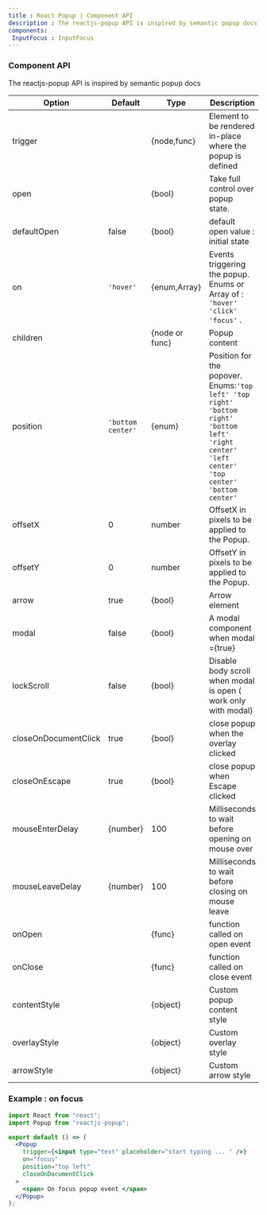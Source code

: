 ```yaml
---
title : React Popup | Component API
description : The reactjs-popup API is inspired by semantic popup docs
components:
 InputFocus : InputFocus
---
```


### Component API

The reactjs-popup API is inspired by semantic popup docs

| Option               | Default           | Type           | Description                                                                                                                                            |
| -------------------- | ----------------- | -------------- | ------------------------------------------------------------------------------------------------------------------------------------------------------ |
| trigger              |                   | {node,func}    | Element to be rendered in-place where the popup is defined                                                                                             |
| open                 |                   | {bool}         | Take full control over popup state.                                                                                                                    |
| defaultOpen          | false             | {bool}         | default open value : initial state                                                                                                                     |
| on                   | `'hover'`         | {enum,Array}   | Events triggering the popup. Enums or Array of : `'hover' 'click' 'focus'` .                                                                           |
| children             |                   | {node or func} | Popup content                                                                                                                                          |
| position             | `'bottom center'` | {enum}         | Position for the popover. <br /> Enums:`'top left' 'top right' 'bottom right' 'bottom left' 'right center' 'left center' 'top center' 'bottom center'` |
| offsetX              | 0                 | number         | OffsetX in pixels to be applied to the Popup.                                                                                                          |
| offsetY              | 0                 | number         | OffsetY in pixels to be applied to the Popup.                                                                                                          |
| arrow                | true              | {bool}         | Arrow element                                                                                                                                          |
| modal                | false             | {bool}         | A modal component when modal ={true}                                                                                                                   |
| lockScroll           | false             | {bool}         | Disable body scroll when modal is open ( work only with modal)                                                                                         |
| closeOnDocumentClick | true              | {bool}         | close popup when the overlay clicked                                                                                                                   |
| closeOnEscape        | true              | {bool}         | close popup when Escape clicked                                                                                                                        |
| mouseEnterDelay      | {number}          | 100            | Milliseconds to wait before opening on mouse over                                                                                                      |
| mouseLeaveDelay      | {number}          | 100            | Milliseconds to wait before closing on mouse leave                                                                                                     |
| onOpen               |                   | {func}         | function called on open event                                                                                                                          |
| onClose              |                   | {func}         | function called on close event                                                                                                                         |
| contentStyle         |                   | {object}       | Custom popup content style                                                                                                                             |
| overlayStyle         |                   | {object}       | Custom overlay style                                                                                                                                   |
| arrowStyle           |                   | {object}       | Custom arrow style                                                                                                                                     |

### Example : on focus

<InputFocus />

```jsx
import React from "react";
import Popup from "reactjs-popup";

export default () => (
  <Popup
    trigger={<input type="text" placeholder="start typing ... " />}
    on="focus"
    position="top left"
    closeOnDocumentClick
  >
    <span> On focus popup event </span>
  </Popup>
);
```
